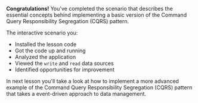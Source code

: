 **Congratulations!** You've completed the scenario that describes the essential concepts behind implementing a basic version of the Command Query Responsibility Segregation (CQRS) pattern.

The interactive scenario you:


* Installed the lesson code
* Got the code up and running
* Analyzed the application
* Viewed the `write` and `read` data sources
* Identified opportunities for improvement

In next lesson you'll take a look at how to implement a more advanced example of the Command Query Responsibility Segregation (CQRS) pattern that takes a event-driven approach to data management.